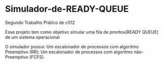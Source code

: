# Simulador-de-READY-QUEUE
Segundo Trabalho Prático de c012

Esse projeto tem como objetivo simular uma fila de
prontos(READY QUEUE) de um sistema operacional

O simulador possui:
  Um escalonador de processos com algoritmo Preemptivo (RR);
  Um escalonador de processos com algoritmo não-Preemptivo (FCFS).
 
